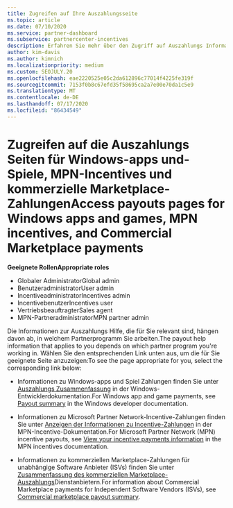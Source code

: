 ```yaml
---
title: Zugreifen auf Ihre Auszahlungsseite
ms.topic: article
ms.date: 07/10/2020
ms.service: partner-dashboard
ms.subservice: partnercenter-incentives
description: Erfahren Sie mehr über den Zugriff auf Auszahlungs Informationen für Ihre Windows-apps und-Spiele, MPN-Incentives und kommerzielle Marketplace-Zahlungen für unabhängige Softwarehersteller.
author: kim-davis
ms.author: kimnich
ms.localizationpriority: medium
ms.custom: SEOJULY.20
ms.openlocfilehash: eae2220525e05c2da612896c77014f4225fe319f
ms.sourcegitcommit: 7153f0b8c67efd35f58695ca2a7e00e70da1c5e9
ms.translationtype: MT
ms.contentlocale: de-DE
ms.lasthandoff: 07/17/2020
ms.locfileid: "86434549"
---
```

# <a name="access-payouts-pages-for-windows-apps-and-games-mpn-incentives-and-commercial-marketplace-payments"></a><span data-ttu-id="05f9e-103">Zugreifen auf die Auszahlungs Seiten für Windows-apps und-Spiele, MPN-Incentives und kommerzielle Marketplace-Zahlungen</span><span class="sxs-lookup"><span data-stu-id="05f9e-103">Access payouts pages for Windows apps and games, MPN incentives, and Commercial Marketplace payments</span></span>

<span data-ttu-id="05f9e-104">**Geeignete Rollen**</span><span class="sxs-lookup"><span data-stu-id="05f9e-104">**Appropriate roles**</span></span>
-   <span data-ttu-id="05f9e-105">Globaler Administrator</span><span class="sxs-lookup"><span data-stu-id="05f9e-105">Global admin</span></span>
-   <span data-ttu-id="05f9e-106">Benutzeradministrator</span><span class="sxs-lookup"><span data-stu-id="05f9e-106">User admin</span></span>
-   <span data-ttu-id="05f9e-107">Incentiveadministrator</span><span class="sxs-lookup"><span data-stu-id="05f9e-107">Incentives admin</span></span>
-   <span data-ttu-id="05f9e-108">Incentivebenutzer</span><span class="sxs-lookup"><span data-stu-id="05f9e-108">Incentives user</span></span>
-   <span data-ttu-id="05f9e-109">Vertriebsbeauftragter</span><span class="sxs-lookup"><span data-stu-id="05f9e-109">Sales agent</span></span>
-   <span data-ttu-id="05f9e-110">MPN-Partneradministrator</span><span class="sxs-lookup"><span data-stu-id="05f9e-110">MPN partner admin</span></span>

<span data-ttu-id="05f9e-111">Die Informationen zur Auszahlungs Hilfe, die für Sie relevant sind, hängen davon ab, in welchem Partnerprogramm Sie arbeiten.</span><span class="sxs-lookup"><span data-stu-id="05f9e-111">The payout help information that applies to you depends on which partner program you're working in.</span></span> <span data-ttu-id="05f9e-112">Wählen Sie den entsprechenden Link unten aus, um die für Sie geeignete Seite anzuzeigen:</span><span class="sxs-lookup"><span data-stu-id="05f9e-112">To see the page appropriate for you, select the corresponding link below:</span></span>

- <span data-ttu-id="05f9e-113">Informationen zu Windows-apps und Spiel Zahlungen finden Sie unter [Auszahlungs Zusammenfassung](https://docs.microsoft.com/windows/uwp/publish/payout-summary) in der Windows-Entwicklerdokumentation.</span><span class="sxs-lookup"><span data-stu-id="05f9e-113">For Windows app and game payments, see [Payout summary](https://docs.microsoft.com/windows/uwp/publish/payout-summary) in the Windows developer documentation.</span></span>

- <span data-ttu-id="05f9e-114">Informationen zu Microsoft Partner Network-Incentive-Zahlungen finden Sie unter [Anzeigen der Informationen zu Incentive-Zahlungen](understand-incentive-payouts.md) in der MPN-Incentive-Dokumentation.</span><span class="sxs-lookup"><span data-stu-id="05f9e-114">For Microsoft Partner Network (MPN) incentive payouts, see [View your incentive payments information](understand-incentive-payouts.md) in the MPN incentives documentation.</span></span>

- <span data-ttu-id="05f9e-115">Informationen zu kommerziellen Marketplace-Zahlungen für unabhängige Software Anbieter (ISVs) finden Sie unter [Zusammenfassung des kommerziellen Marketplace-Auszahlungs](https://docs.microsoft.com/azure/marketplace/partner-center-portal/payout-summary)Dienstanbietern.</span><span class="sxs-lookup"><span data-stu-id="05f9e-115">For information about Commercial Marketplace payments for Independent Software Vendors (ISVs), see [Commercial marketplace payout summary](https://docs.microsoft.com/azure/marketplace/partner-center-portal/payout-summary).</span></span>
